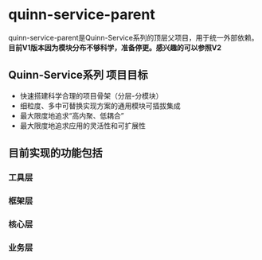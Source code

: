 # quinn-service-parent
quinn-service-parent是Quinn-Service系列的顶层父项目，用于统一外部依赖。  
**目前V1版本因为模块分布不够科学，准备停更。感兴趣的可以参照V2**  
  
## Quinn-Service系列 项目目标  
- 快速搭建科学合理的项目骨架（分层-分模块）
- 细粒度、多中可替换实现方案的通用模块可插拔集成
- 最大限度地追求“高内聚、低耦合”
- 最大限度地追求应用的灵活性和可扩展性

## 目前实现的功能包括
### 工具层

### 框架层

### 核心层

### 业务层


